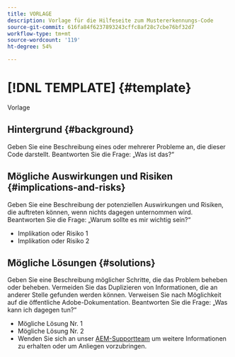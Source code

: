 ```yaml
---
title: VORLAGE
description: Vorlage für die Hilfeseite zum Mustererkennungs-Code
source-git-commit: 616fa84f6237893243cffc8af28c7cbe76bf32d7
workflow-type: tm+mt
source-wordcount: '119'
ht-degree: 54%

---
```



# [!DNL TEMPLATE] {#template}

Vorlage

## Hintergrund {#background}

Geben Sie eine Beschreibung eines oder mehrerer Probleme an, die dieser Code darstellt.
Beantworten Sie die Frage: „Was ist das?“

## Mögliche Auswirkungen und Risiken {#implications-and-risks}

Geben Sie eine Beschreibung der potenziellen Auswirkungen und Risiken, die auftreten können, wenn nichts dagegen unternommen wird.
Beantworten Sie die Frage: „Warum sollte es mir wichtig sein?“

* Implikation oder Risiko 1
* Implikation oder Risiko 2

## Mögliche Lösungen {#solutions}

Geben Sie eine Beschreibung möglicher Schritte, die das Problem beheben oder beheben. Vermeiden Sie das Duplizieren von Informationen, die an anderer Stelle gefunden werden können. Verweisen Sie nach Möglichkeit auf die öffentliche Adobe-Dokumentation.
Beantworten Sie die Frage: „Was kann ich dagegen tun?“

* Mögliche Lösung Nr. 1
* Mögliche Lösung Nr. 2
* Wenden Sie sich an unser [AEM-Supportteam](https://helpx.adobe.com/de/enterprise/using/support-for-experience-cloud.html) um weitere Informationen zu erhalten oder um Anliegen vorzubringen.
